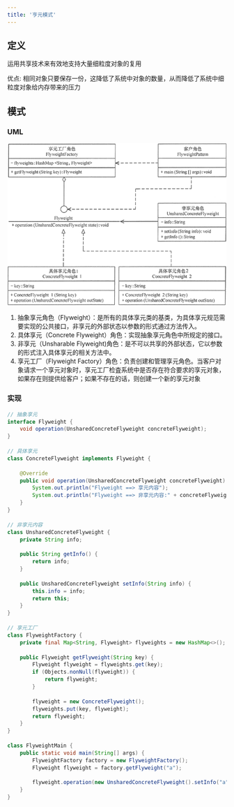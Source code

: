 ```yaml
---
title: '亨元模式'
---
```


## 定义

运用共享技术来有效地支持大量细粒度对象的复用

优点: 相同对象只要保存一份，这降低了系统中对象的数量，从而降低了系统中细粒度对象给内存带来的压力

## 模式
### UML

![](../../../resources/pattern/3-1Q115161342242.gif)

1. 抽象享元角色（Flyweight）：是所有的具体享元类的基类，为具体享元规范需要实现的公共接口，非享元的外部状态以参数的形式通过方法传入。
2. 具体享元（Concrete Flyweight）角色：实现抽象享元角色中所规定的接口。
3. 非享元（Unsharable Flyweight)角色：是不可以共享的外部状态，它以参数的形式注入具体享元的相关方法中。
4. 享元工厂（Flyweight Factory）角色：负责创建和管理享元角色。当客户对象请求一个享元对象时，享元工厂检査系统中是否存在符合要求的享元对象，如果存在则提供给客户；如果不存在的话，则创建一个新的享元对象

### 实现

```java
// 抽象享元
interface Flyweight {
    void operation(UnsharedConcreteFlyweight concreteFlyweight);
}

// 具体享元
class ConcreteFlyweight implements Flyweight {

    @Override
    public void operation(UnsharedConcreteFlyweight concreteFlyweight) {
        System.out.println("Flyweight ==> 享元内容");
        System.out.println("Flyweight ==> 非享元内容:" + concreteFlyweight.getInfo());
    }
}

// 非享元内容
class UnsharedConcreteFlyweight {
    private String info;

    public String getInfo() {
        return info;
    }

    public UnsharedConcreteFlyweight setInfo(String info) {
        this.info = info;
        return this;
    }
}

// 享元工厂
class FlyweightFactory {
    private final Map<String, Flyweight> flyweights = new HashMap<>();

    public Flyweight getFlyweight(String key) {
        Flyweight flyweight = flyweights.get(key);
        if (Objects.nonNull(flyweight)) {
            return flyweight;
        }

        flyweight = new ConcreteFlyweight();
        flyweights.put(key, flyweight);
        return flyweight;
    }
}

class FlyweightMain {
    public static void main(String[] args) {
        FlyweightFactory factory = new FlyweightFactory();
        Flyweight flyweight = factory.getFlyweight("a");

        flyweight.operation(new UnsharedConcreteFlyweight().setInfo("a"));
    }
}
```